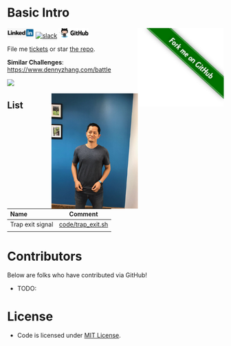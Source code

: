 # Basic Intro
<a href="https://github.com/DennyZhang?tab=followers"><img align="right" width="200" height="183" src="https://raw.githubusercontent.com/USDevOps/mywechat-slack-group/master/images/fork_github.png" /></a>

[![LinkedIn](https://raw.githubusercontent.com/USDevOps/mywechat-slack-group/master/images/linkedin.png)](https://www.linkedin.com/in/dennyzhang001) <a href="https://www.dennyzhang.com/slack" target="_blank" rel="nofollow"><img src="http://slack.dennyzhang.com/badge.svg" alt="slack"/></a> [![Github](https://raw.githubusercontent.com/USDevOps/mywechat-slack-group/master/images/github.png)](https://github.com/DennyZhang)

File me [tickets](https://github.com/DennyZhang/challenges-script/issues) or star [the repo](https://github.com/DennyZhang/challenges-script).

**Similar Challenges**: https://www.dennyzhang.com/battle

<a href="https://www.dennyzhang.com"><img src="https://raw.githubusercontent.com/DennyZhang/challenges-script/master/misc/quiz_sample.png"/> </a>

<a href="https://www.dennyzhang.com"><img align="right" width="201" height="268" src="https://raw.githubusercontent.com/USDevOps/mywechat-slack-group/master/images/denny_201706.png"></a>

## List

| Name                    | Comment                                            |
| :---------------------- | -------------------------------------------------- |
| Trap exit signal        | [code/trap_exit.sh](code/trap_exit.sh)             |
|                         |                                                    |

# Contributors
Below are folks who have contributed via GitHub!
- TODO:

# License
- Code is licensed under [MIT License](https://www.dennyzhang.com/wp-content/mit_license.txt).
